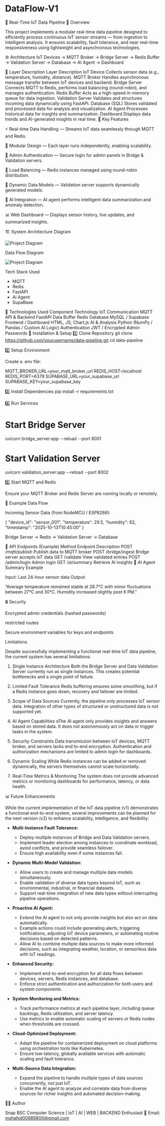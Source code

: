 # DataFlow-V1
🧩 Real-Time IoT Data Pipeline
📖 Overview

This project implements a modular real-time data pipeline designed to efficiently process continuous IoT sensor streams — from ingestion to intelligent analysis.
It ensures scalability, fault tolerance, and near real-time responsiveness using lightweight and asynchronous technologies.

⚙️ Architecture
IoT Devices → MQTT Broker → Bridge Server → Redis Buffer 
             → Validation Server → Database → AI Agent → Dashboard

🔹 Layer Description
Layer	Description
IoT Device	Collects sensor data (e.g., temperature, humidity, distance).
MQTT Broker	Handles asynchronous message transfer between IoT devices and backend.
Bridge Server	Connects MQTT to Redis, performs load balancing (round-robin), and manages authentication.
Redis Buffer	Acts as a high-speed in-memory queue for data ingestion.
Validation Server	Validates and structures incoming data dynamically using FastAPI.
Database (SQL)	Stores validated and processed data for analysis and visualization.
AI Agent	Processes historical data for insights and summarization.
Dashboard	Displays data trends and AI-generated insights in real time.
🧠 Key Features

⚡ Real-time Data Handling — Streams IoT data seamlessly through MQTT and Redis.

🧩 Modular Design — Each layer runs independently, enabling scalability.

🔐 Admin Authentication — Secure login for admin panels in Bridge & Validation servers.

🔁 Load Balancing — Redis instances managed using round-robin distribution.

🧱 Dynamic Data Models — Validation server supports dynamically generated models.

🧮 AI Integration — AI agent performs intelligent data summarization and anomaly detection.

📊 Web Dashboard — Displays sensor history, live updates, and summarized insights.

🏗️ System Architecture Diagram

![Project Diagram](/high_level_system_architechture.png)

Data Flow Diagram

![Project Diagram](/data_flow_diagram.png)

Tech Stack Used
  - MQTT
  - Redis
  - FastAPI
  - Ai Agent
  - SupaBase

🧰 Technologies Used
Component	Technology
IoT Communication	MQTT
API & Backend	FastAPI
Data Buffer	Redis
Database	MySQL / Supabase
Frontend / Dashboard	HTML, JS, Chart.js
AI & Analysis	Python (NumPy / Pandas / Custom AI Logic)
Authentication	JWT / Encrypted Admin Passwords
🚀 Installation & Setup
1️⃣ Clone Repository
git clone https://github.com/yourusername/data-pipeline.git
cd data-pipeline

2️⃣ Setup Environment

Create a .env file:

MQTT_BROKER_URL=your_mqtt_broker_url
REDIS_HOST=localhost
REDIS_PORT=6379
SUPABASE_URL=your_supabase_url
SUPABASE_KEY=your_supabase_key

3️⃣ Install Dependencies
pip install -r requirements.txt

4️⃣ Run Services
# Start Bridge Server
uvicorn bridge_server:app --reload --port 8001

# Start Validation Server
uvicorn validation_server:app --reload --port 8002

5️⃣ Start MQTT and Redis

Ensure your MQTT Broker and Redis Server are running locally or remotely.

🧾 Example Data Flow

Incoming Sensor Data (from NodeMCU / ESP8266):

{
  "device_id": "sensor_001",
  "temperature": 29.5,
  "humidity": 62,
  "timestamp": "2025-10-13T10:45:00"
}


Bridge Server → Redis → Validation Server → Database

🧩 API Endpoints (Example)
Method	Endpoint	Description
POST	/mqtt/publish	Publish data to MQTT broker
POST	/bridge/ingest	Bridge server accepts IoT data
GET	/validate	View validated entries
POST	/admin/login	Admin login
GET	/ai/summary	Retrieve AI insights
🧠 AI Agent Summary Example

Input: Last 24-hour sensor data
Output:

“Average temperature remained stable at 28.7°C with minor fluctuations between 27°C and 30°C. Humidity increased slightly post 6 PM.”

🔒 Security

Encrypted admin credentials (hashed passwords)

restricted routes

Secure environment variables for keys and endpoints

Limitations

Despite successfully implementing a functional real-time IoT data pipeline, the 
current system has several limitations: 
1. Single Instance Architecture 
Both the Bridge Server and Data Validation Server currently run as single 
  instances. 
This creates potential bottlenecks and a single point of failure. 
2. Limited Fault Tolerance 
Redis buffering ensures some smoothing, but if a Redis instance goes down, 
  recovery and failover are limited. 
3. Scope of Data Sources 
Currently, the pipeline only processes IoT sensor data. 
Integration of other types of structured or unstructured data is not supported 
  yet. 

4. AI Agent Capabilities 
  oThe AI agent only provides insights and answers based on stored data. 
It does not autonomously act on data or trigger tasks in the system. 
5. Security Constraints 
Data transmission between IoT devices, MQTT broker, and servers lacks end
  to-end encryption. 
Authentication and authorization mechanisms are limited to admin login for 
  dashboards. 
6. Dynamic Scaling 
While Redis instances can be added or removed dynamically, the servers 
  themselves cannot scale horizontally. 
7. Real-Time Metrics & Monitoring 
The system does not provide advanced metrics or monitoring dashboards for 
  performance, latency, or data health. 

📊 Future Enhancements


While the current implementation of the IoT data pipeline (v1) demonstrates a functional end-to-end system, several improvements can be planned for the next version (v2) to enhance scalability, intelligence, and flexibility:

- **Multi-Instance Fault Tolerance:**
  - Deploy multiple instances of Bridge and Data Validation servers.
  - Implement leader election among instances to coordinate workload, avoid conflicts, and provide seamless failover.
  - Ensure high availability even if some instances fail.

- **Dynamic Multi-Model Validation:**
  - Allow users to create and manage multiple data models simultaneously.
  - Enable validation of diverse data types beyond IoT, such as environmental, industrial, or financial datasets.
  - Support real-time integration of new data types without interrupting pipeline operations.

- **Proactive AI Agent:**
  - Extend the AI agent to not only provide insights but also act on data automatically.
  - Example actions could include generating alerts, triggering notifications, adjusting IoT device parameters, or automating routine decisions based on detected patterns.
  - Allow AI to combine multiple data sources to make more informed decisions, such as integrating weather, location, or sensorless data with IoT readings.

- **Enhanced Security:**
  - Implement end-to-end encryption for all data flows between devices, servers, Redis instances, and database.
  - Enforce strict authentication and authorization for both users and system components.

- **System Monitoring and Metrics:**
  - Track performance metrics at each pipeline layer, including queue backlogs, Redis utilization, and server latency.
  - Use metrics to enable automatic scaling of servers or Redis nodes when thresholds are crossed.

- **Cloud-Optimized Deployment:**
  - Adapt the pipeline for containerized deployment on cloud platforms using orchestration tools like Kubernetes.
  - Ensure low-latency, globally available services with automatic scaling and fault tolerance.

- **Multi-Source Data Integration:**
  - Expand the pipeline to handle multiple types of data sources concurrently, not just IoT.
  - Enable the AI agent to analyze and correlate data from diverse sources for richer insights and automated decision-making.

👨‍💻 Author

Snap
BSC Computer Science | IoT | AI | WEB | BACKEND Enthusiast
📧 Email: mshahid00989800@gmail.com
